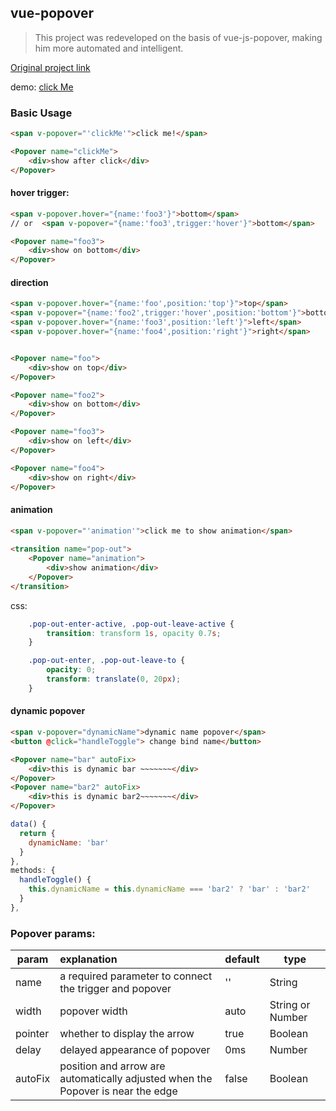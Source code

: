 ## vue-popover

> This project was redeveloped on the basis of vue-js-popover, making him more automated and intelligent.

[Original project link](https://github.com/euvl/vue-js-popover)

demo: [click Me](https://grewer.github.io/vue-popover/demo/dist/)

### Basic Usage


```html
<span v-popover="'clickMe'">click me!</span>

<Popover name="clickMe">
    <div>show after click</div>
</Popover>
```

#### hover trigger:

```html
<span v-popover.hover="{name:'foo3'}">bottom</span>
// or  <span v-popover="{name:'foo3',trigger:'hover'}">bottom</span>

<Popover name="foo3">
    <div>show on bottom</div>
</Popover>
```

#### direction

```html
<span v-popover.hover="{name:'foo',position:'top'}">top</span>
<span v-popover="{name:'foo2',trigger:'hover',position:'bottom'}">bottom</span>
<span v-popover.hover="{name:'foo3',position:'left'}">left</span>
<span v-popover.hover="{name:'foo4',position:'right'}">right</span>


<Popover name="foo">
    <div>show on top</div>
</Popover>

<Popover name="foo2">
    <div>show on bottom</div>
</Popover>

<Popover name="foo3">
    <div>show on left</div>
</Popover>

<Popover name="foo4">
    <div>show on right</div>
</Popover>
```

#### animation
```html
<span v-popover="'animation'">click me to show animation</span>
 
<transition name="pop-out">
    <Popover name="animation">
        <div>show animation</div>
    </Popover>
</transition>
```
css:
```css
    .pop-out-enter-active, .pop-out-leave-active {
        transition: transform 1s, opacity 0.7s;
    }

    .pop-out-enter, .pop-out-leave-to {
        opacity: 0;
        transform: translate(0, 20px);
    }
```

#### dynamic popover
```html
<span v-popover="dynamicName">dynamic name popover</span>
<button @click="handleToggle"> change bind name</button>

<Popover name="bar" autoFix>
    <div>this is dynamic bar ~~~~~~~</div>
</Popover>
<Popover name="bar2" autoFix>
    <div>this is dynamic bar2~~~~~~~</div>
</Popover>
```
```js
data() {
  return {
    dynamicName: 'bar'
  }
},
methods: {
  handleToggle() {
    this.dynamicName = this.dynamicName === 'bar2' ? 'bar' : 'bar2'
  }
},
```


### Popover params:

|param | explanation | default | type
|--- |:------| --- | ---
|name | a required parameter to connect the trigger and popover | '' | String 
|width| popover width | auto | String or Number
|pointer | whether to display the arrow | true | Boolean
|delay | delayed appearance of popover | 0ms | Number
|autoFix | position and arrow are automatically adjusted when the Popover is near the edge | false | Boolean



